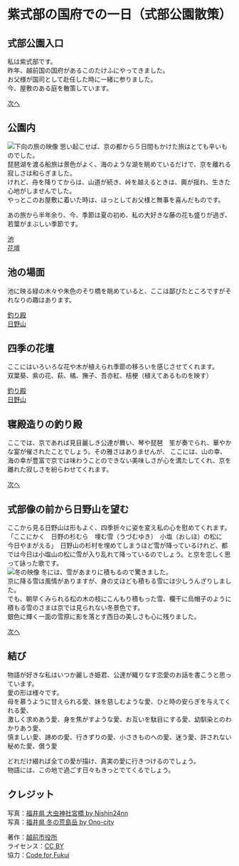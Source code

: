 # 紫式部の国府での一日（式部公園散策）

## 式部公園入口
私は紫式部です。  
昨年、越前国の国府があるこのたけふにやってきました。  
お父様が国司として赴任した時に一緒に参りました。  
今、屋敷のある庭を散策しています。  

[次へ](#公園内)

## 公園内
![下向の旅の映像](https://find47.jp/ja/i/AFWNQ/image_file?type=thumb)
思い起こせば、京の都から５日間もかけた旅はとても辛いものでした。  
琵琶湖を渡る船旅は景色がよく、海のような湖を眺めているだけで、京を離れる寂しさは和らぎました。  
けれど、舟を降りてからは、山道が続き、峠を越えるときは、輿が揺れ、生きた心地がしませんでした。  
やっとこのお屋敷に着いた時は、ほっとしてお父様と無事を喜んだものです。  

あの旅から半年余り、今、季節は夏の初め、私の大好きな藤の花も盛りが過ぎ、若葉がまぶしい季節です。

[池](#池の場面)  
[花壇](#四季の花壇)

## 池の場面
池に映る緑の木々や朱色のそり橋を眺めていると、ここは鄙びたところですがそれなりの趣はあります。

[釣り殿](#寝殿造りの釣り殿)  
[日野山](#式部像の前から日野山を望む)

## 四季の花壇
ここにはいろいろな花や木が植えられ季節の移ろいを感じさせてくれます。  
双葉葵、紫の花、萩、橘、撫子、吾亦紅、桔梗（植えてあるものを映す）

[釣り殿](#寝殿造りの釣り殿)  
[日野山](#式部像の前から日野山を望む)

## 寝殿造りの釣り殿
ここでは、京であれば見目麗しき公達が舞い、琴や琵琶　笙が奏でられ、華やかな宴が催されたことでしょう。その雅さはありませんが、
ここには、山の幸、海の幸が豊富で京では味わうことのできない美味しさが心を満たしてくれ、京を離れた寂しさを紛らわせてくれます。

[次へ](#結び)

## 式部像の前から日野山を望む
ここから見る日野山は形もよく、四季折々に姿を変え私の心を慰めてくれます。  
「ここにかく　日野の杉むら　埋む雪（うづむゆき）　小塩（おしほ）の松に　今日やまがえる」　日野山の杉村を埋めてしまうほど雪が降っているけれど、都では今日は小塩山の松に雪が入り乱れて降っているのでしょう。と京を恋しく思って詠った歌です。  
![冬の映像](https://find47.jp/ja/i/dEIMF/image_file?type=thumb)
冬には、雪があまりに積もるので驚きました。  
京に降る雪は風情がありますが、身の丈ほども積もる雪には少しうんざりしました。  
でも、朝早くみられる松の木の枝にこんもり積もった雪、欄干に烏帽子のように積もる雪のさまは京では見られない冬景色です。  
銀色に輝く一面の雪原に影を落とす西日の美しさも心に残りました。  

[次へ](#結び)

## 結び
物語が好きな私はいつか麗しき姫君、公達が織りなす恋愛のお話を書こうと思っています。  
愛の形は様々です。  
母を慕うように甘えられる愛、妹を慈しむような愛、ひと時の安らぎを与えてくれる愛、  
激しく求めあう愛、身を焦がすような愛、お互いを駄目にする愛、幼馴染とのわかりあう愛、  
慎ましい愛、諦めの愛、行きずりの愛、小さきものへの愛、迷う愛、許されない秘めた愛、償う愛

どれだけ綴れば全ての愛が描け、真実の愛に行きつけるのでしょう。  
物語には、この地で過ごす日々もきっとでてくるでしょう。

## クレジット
写真：[福井県 大虫神社宮橋 by Nishin24nn](https://find47.jp/ja/i/AFWNQ)  
写真：[福井県 冬の荒島岳 by Ono-city](https://find47.jp/ja/i/dEIMF)  

著作：[越前市役所](https://www.city.echizen.lg.jp/)  
ライセンス：[CC BY](https://creativecommons.org/licenses/by/4.0/deed.ja)  
協力：[Code for Fukui](http://code4fukui.github.io/)

